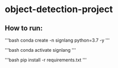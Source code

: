 # object-detection-project


## How to run:
  

 '''bash
conda create -n signlang python=3.7 -y
 '''

 '''bash
conda activate signlang 
 '''

 '''bash
pip install -r requirements.txt
 '''